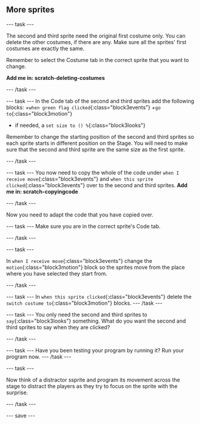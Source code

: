 ## More sprites

--- task ---

The second and third sprite need the original first costume only. You can delete the other costumes, if there are any. Make sure all the sprites' first costumes are exactly the same.

Remember to select the Costume tab in the correct sprite that you want to change.

**Add me in: scratch-deleting-costumes**

--- /task ---

--- task ---
In the Code tab of the second and third sprites add the following blocks: 
+`when green flag clicked`{:class="block3events"}
+`go to`{:class="block3motion"}
+ if needed, a `set size to () %`{:class="block3looks"}

Remember to change the starting position of the second and third sprites so each sprite starts in different position on the Stage.
You will need to make sure that the second and third sprite are the same size as the first sprite.

--- /task ---

--- task ---
You now need to copy the whole of the code under `when I receive move`{:class="block3events"} and `when this sprite clicked`{:class="block3events"} over to the second and third sprites.
**Add me in: scratch-copyingcode**

--- /task ---

Now you need to adapt the code that you have copied over. 

--- task ---
Make sure you are in the correct sprite's Code tab.

--- /task ---

--- task ---

In `when I receive move`{:class="block3events"} change the `motion`{:class="block3motion"} block so the sprites move from the place where you have selected they start from.

--- /task ---

--- task ---
In `when this sprite clicked`{:class="block3events"} delete the `switch costume to`{:class="block3motion"} blocks. 
--- /task ---

--- task ---
You only need the second and third sprites to `say`{:class="block3looks"} something. What do you want the second and third sprites to say when they are clicked?

--- /task ---

--- task ---
Have you been testing your program by running it? Run your program now.
--- /task ---

--- task ---

Now think of a distractor ssprite and program its movement across the stage to distract the players as they try to focus on the sprite with the surprise.

--- /task ---

--- save ---

